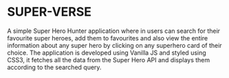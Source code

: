 # SUPER-VERSE
A simple Super Hero Hunter application where in users can search for their favourite super heroes, add them to favourites and also view the entire information about any super hero by clicking on any superhero card of their choice. 
The application is developed using Vanilla JS and styled using CSS3, it fetches all the data from the Super Hero API and displays them according to the searched query. 
